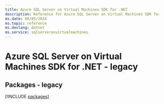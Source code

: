 ```yaml
---
title: Azure SQL Server on Virtual Machines SDK for .NET
description: Reference for Azure SQL Server on Virtual Machines SDK for .NET
ms.date: 06/05/2024
ms.topic: reference
ms.devlang: dotnet
ms.service: sqlserveronvirtualmachines
---
```

# Azure SQL Server on Virtual Machines SDK for .NET - legacy
## Packages - legacy
[!INCLUDE [packages](sql-server-on-virtual-machines-index.md)]